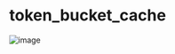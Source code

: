 # token_bucket_cache

 ![image](https://github.com/Xinyue-Wang/token_bucket_cache/assets/37516611/27cf75b1-2198-466b-9f57-a26a82f40c0e)
